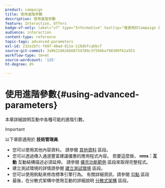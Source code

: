 ```yaml
---
product: campaign
title: 使用進階參數
description: 使用進階參數
feature: Interaction, Offers
badge-v7-only: label="v7" type="Informative" tooltip="僅適用於Campaign Classic v7"
audience: interaction
content-type: reference
topic-tags: advanced-parameters
exl-id: 232e2bfc-f497-40ad-811e-118dbfcabbcf
source-git-commit: 3a9b21d626b60754789c3f594ba798309f62a553
workflow-type: tm+mt
source-wordcount: '125'
ht-degree: 8%

---
```


# 使用進階參數{#using-advanced-parameters}



本章詳細說明互動中各種可能的進階引數。

>[!IMPORTANT]
>
>以下章節適用於 **技術管理員**.

* 您可以使用其他內容資料。 請參閱 [其他資料](../../interaction/using/additional-data.md) 區段。
* 您可以透過傳入通道豐富建議優惠的應用程式內容。 若要這麼做， **nms：互動** 互動結構描述必須延伸。 請參閱 [擴充功能範例](../../interaction/using/extension-example.md) 區段來取得完整程式。
* 建立測試環境的詳情請參閱 [建立測試環境](../../interaction/using/creating-a-test-environment.md) 區段。
* 您可以使用鉤點來修改標準引擎行為。 有關詳細資訊，請參閱 [勾點](../../interaction/using/hooks.md) 區段
* 最後，在分散式架構中使用互動的詳細說明 [分散式架構](../../interaction/using/distributed-architectures.md) 區段。
